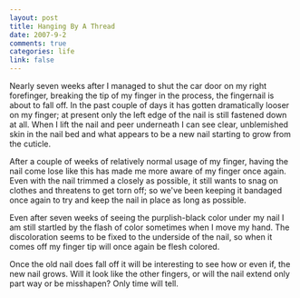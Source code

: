 ```yaml
--- 
layout: post
title: Hanging By A Thread
date: 2007-9-2
comments: true
categories: life
link: false
---
```

Nearly seven weeks after I managed to shut the car door on my right forefinger, breaking the tip of my finger in the process, the fingernail is about to fall off.  In the past couple of days it has gotten dramatically looser on my finger; at present only the left edge of the nail is still fastened down at all.  When I lift the nail and peer underneath I can see clear, unblemished skin in the nail bed and what appears to be a new nail starting to grow from the cuticle.

After a couple of weeks of relatively normal usage of my finger, having the nail come lose like this has made me more aware of my finger once again.  Even with the nail trimmed a closely as possible, it still wants to snag on clothes and threatens to get torn off; so we've been keeping it bandaged once again to try and keep the nail in place as long as possible.

Even after seven weeks of seeing the purplish-black color under my nail I am still startled by the flash of color sometimes when I move my hand.  The discoloration seems to be fixed to the underside of the nail, so when it comes off my finger tip will once again be flesh colored.

Once the old nail does fall off it will be interesting to see how or even if, the new nail grows.  Will it look like the other fingers, or will the nail extend only part way or be misshapen?  Only time will tell.
